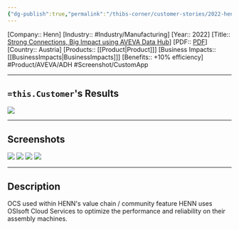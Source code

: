 ```yaml
---
{"dg-publish":true,"permalink":"/thibs-corner/customer-stories/2022-henn-strong-connections-big-impact-using-aveva-data-hub-ocs/","noteIcon":""}
---
```


[Company:: Henn]
[Industry:: #Industry/Manufacturing]
[Year:: 2022]
[Title:: [Strong Connections, Big Impact using AVEVA Data Hub](https://resources.osisoft.com/presentations/strong-connections--big-impact-using-aveva-data-hub--ocsx---henn/)]
[PDF:: [PDF](https://cdn.osisoft.com/osi/presentations/2022-AVEVA-Amsterdam/UC22EU-D2MT020-HENN-Jandl-OSIsoft-Cloud-Services-discrete-manufacturing.pdf)]
[Country:: Austria]
[Products:: [[Product\|Product]]]
[Business Impacts:: [[BusinessImpacts\|BusinessImpacts]]]
[Benefits:: +10% efficiency]
#Product/AVEVA/ADH #Screenshot/CustomApp  

---
## `=this.Customer`'s Results
![](https://i.imgur.com/272FNty.png)

---
## Screenshots
![](https://i.imgur.com/L0XuT5q.png)
![](https://i.imgur.com/jcSHSEM.png)
![](https://i.imgur.com/LSL9OVV.png)
![](https://i.imgur.com/WFdQlZz.png)


---
## Description
OCS used within HENN's value chain / community feature HENN uses OSIsoft Cloud Services to optimize the performance and reliability on their assembly machines.